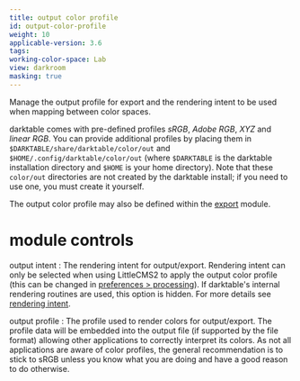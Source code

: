 ```yaml
---
title: output color profile
id: output-color-profile
weight: 10
applicable-version: 3.6
tags: 
working-color-space: Lab 
view: darkroom
masking: true
---
```


Manage the output profile for export and the rendering intent to be used when mapping between color spaces.

darktable comes with pre-defined profiles _sRGB_, _Adobe RGB_, _XYZ_ and _linear RGB_. You can provide additional profiles by placing them in `$DARKTABLE/share/darktable/color/out` and `$HOME/.config/darktable/color/out` (where `$DARKTABLE` is the darktable installation directory and `$HOME` is your home directory). Note that these `color/out` directories are not created by the darktable install; if you need to use one, you must create it yourself.

The output color profile may also be defined within the [export](../utility-modules/shared/export.md) module.

# module controls

output intent
: The rendering intent for output/export. Rendering intent can only be selected when using LittleCMS2 to apply the output color profile (this can be changed in [preferences > processing](../../preferences-settings/processing.md)). If darktable's internal rendering routines are used, this option is hidden. For more details see [rendering intent](../../special-topics/color-management/rendering-intent.md).

output profile
: The profile used to render colors for output/export. The profile data will be embedded into the output file (if supported by the file format) allowing other applications to correctly interpret its colors. As not all applications are aware of color profiles, the general recommendation is to stick to sRGB unless you know what you are doing and have a good reason to do otherwise.
